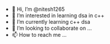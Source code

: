 - 👋 Hi, I’m @nitesh1265
- 👀 I’m interested in learning dsa in c++
- 🌱 I’m currently learning c++ dsa
- 💞️ I’m looking to collaborate on ...
- 📫 How to reach me ...

<!---
nitesh1265/nitesh1265 is a ✨ special ✨ repository because its `README.md` (this file) appears on your GitHub profile.
You can click the Preview link to take a look at your changes.
--->
